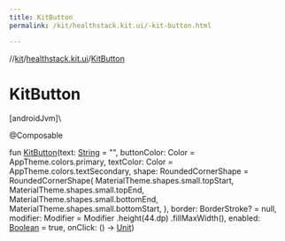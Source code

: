 ```yaml
---
title: KitButton
permalink: /kit/healthstack.kit.ui/-kit-button.html

---
```

//[kit](../../index.html)/[healthstack.kit.ui](index.html)/[KitButton](-kit-button.html)



# KitButton



[androidJvm]\




@Composable



fun [KitButton](-kit-button.html)(text: [String](https://kotlinlang.org/api/latest/jvm/stdlib/kotlin/-string/index.html) = &quot;&quot;, buttonColor: Color = AppTheme.colors.primary, textColor: Color = AppTheme.colors.textSecondary, shape: RoundedCornerShape = RoundedCornerShape(
        MaterialTheme.shapes.small.topStart,
        MaterialTheme.shapes.small.topEnd,
        MaterialTheme.shapes.small.bottomEnd,
        MaterialTheme.shapes.small.bottomStart,
    ), border: BorderStroke? = null, modifier: Modifier = Modifier
        .height(44.dp)
        .fillMaxWidth(), enabled: [Boolean](https://kotlinlang.org/api/latest/jvm/stdlib/kotlin/-boolean/index.html) = true, onClick: () -&gt; [Unit](https://kotlinlang.org/api/latest/jvm/stdlib/kotlin/-unit/index.html))





